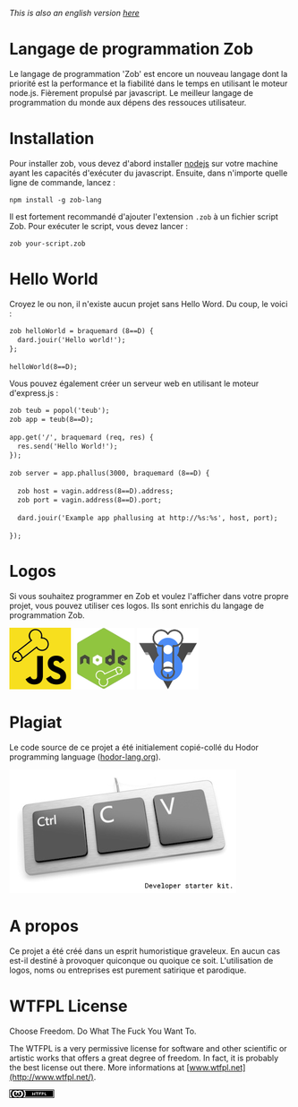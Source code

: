 *This is also an english version [here](README.en.md)*

# Langage de programmation Zob
Le langage de programmation 'Zob' est encore un nouveau langage dont la priorité est la performance et la fiabilité dans le temps en utilisant le moteur node.js. Fièrement propulsé par javascript. Le meilleur langage de programmation du monde aux dépens des ressouces utilisateur.

# Installation

Pour installer zob, vous devez d'abord installer [nodejs](https://nodejs.org) sur votre machine ayant les capacités d'exécuter du javascript. Ensuite, dans n'importe quelle ligne de commande, lancez :
```
npm install -g zob-lang
```

Il est fortement recommandé d'ajouter l'extension `.zob` à un fichier script Zob. Pour exécuter le script, vous devez lancer :
```
zob your-script.zob
```

# Hello World
Croyez le ou non, il n'existe aucun projet sans Hello Word. Du coup, le voici :
```
zob helloWorld = braquemard (8==D) {
  dard.jouir('Hello world!');
};

helloWorld(8==D);
```

Vous pouvez également créer un serveur web en utilisant le moteur d'express.js :
```
zob teub = popol('teub');
zob app = teub(8==D);

app.get('/', braquemard (req, res) {
  res.send('Hello World!');
});

zob server = app.phallus(3000, braquemard (8==D) {

  zob host = vagin.address(8==D).address;
  zob port = vagin.address(8==D).port;

  dard.jouir('Example app phallusing at http://%s:%s', host, port);

});
```


# Logos
Si vous souhaitez programmer en Zob et voulez l'afficher dans votre propre projet, vous pouvez utiliser ces logos. Ils sont enrichis du langage de programmation Zob.

![Zob JS](assets/zob-js.png) ![Zob Node](assets/zob-node.png) ![Zob Chrome V8](assets/zob-chromev8.png) 

# Plagiat
Le code source de ce projet a été initialement copié-collé du Hodor programming language ([hodor-lang.org](http://hodor-lang.org/)).

![Copy Paste](assets/zob-copypasta.png)

# A propos
Ce projet a été créé dans un esprit humoristique graveleux. En aucun cas est-il destiné à provoquer quiconque ou quoique ce soit. L'utilisation de logos, noms ou entreprises est purement satirique et parodique.

# WTFPL License
Choose Freedom. Do What The Fuck You Want To.

The WTFPL is a very permissive license for software and other scientific or artistic works that offers a great degree of freedom. In fact, it is probably the best license out there. More informations at [www.wtfpl.net](http://www.wtfpl.net/).

![WTFPL](assets/zob-wtfpl.png)